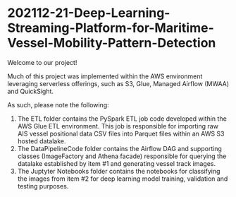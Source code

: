 # 202112-21-Deep-Learning-Streaming-Platform-for-Maritime-Vessel-Mobility-Pattern-Detection

Welcome to our project!

Much of this project was implemented within the AWS environment leveraging serverless offerings, such as S3, Glue, Managed Airflow (MWAA) and QuickSight.

As such, please note the following:

1) The ETL folder contains the PySpark ETL job code developed within the AWS Glue ETL environment.  This job is responsible for importing 
   raw AIS vessel positional data CSV files into Parquet files within an AWS S3 hosted datalake.
2) The DataPipelineCode folder contains the Airflow DAG and supporting classes (ImageFactory and Athena facade) responsible for querying the datalake
   established by item #1 and generating vessel track images.
3) The Juptyter Notebooks folder contains the notebooks for classifying the images from item #2 for deep  learning model training, validation and testing
   purposes.
